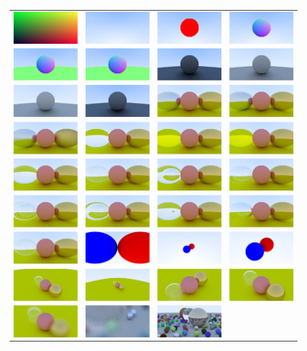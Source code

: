 | | | | |
| :---: | :---: | :---: | :---: |
| ![](image.png) | ![](blue.png) | ![](red_sphere.png) | ![](color_map.png) |
| ![](two_spheres.png) | ![](two_spheres_aa.png) | ![](matte_sphere_50.png) | ![](matte_sphere_50_gamma2.png) |
| ![](matte_sphere_50_gamma2_tmin001.png) | ![](matte_sphere_50_tmin001.png) | ![](metal_spheres_depth50.png) | ![](metal_spheres_depth5.png) |
| ![](metal_fuzz_reflection.png) | ![](glass_refraction.png) | ![](glass_refraction_no_blue.png) | ![](glass_refraction_no_blue_fresnel.png) |
| ![](glass_refraction_fresnel.png) | ![](hollow_glass_05thickness.png) | ![](hollow_glass_25thickness.png) | ![](hollow_glass_10thickness.png) |
| ![](hollow_glass_15thickness.png) | ![](hollow_glass_20thickness.png) | ![](hollow_glass_45thickness.png) | ![](bubble.png) |
| ![](cam_90vfov.png) | ![](cam_two_spheres.png) | ![](cam_90vfov_from_-2_2_1.png) | ![](cam_45vfov_from_-2_2_1.png) |
| ![](45vfov_from_2_2_1.png) | ![](90vfov_from_2_2_1.png) | ![](30vfov_from_-2_2_1.png) | ![](a0_f1_20vfov_from_3_3_2.png) |
| ![](a2_20vfov_from_3_3_2.png) | ![](random_scene_100xAA.png) | ![](random_scene_100xAA_fixed_cam.png) |   |
